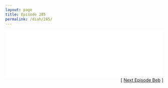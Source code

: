 ```yaml
---
layout: page
title: Episode 285
permalink: /diah/285/
---
```


<iframe allowfullscreen="true" frameborder="0" style="width:100%;" marginheight="0" marginwidth="0" mozallowfullscreen="true" scrolling="NO" src="//gdriveplayer.us/embed2.php?link=Lt48ITilVIAjsW2LjyHePgyrQRFhFd2UUPoEVIRpIwMFMBIt5ds7v72kZ9txmyu91FcvsfC3xss1o1qOJh7%252F6iA2EaTz%252B2cuw0F0rGyXvQW6aE7nze%252FOuNuSRPbdQfEaBTG%252BL6x3S%252Fd%252BLggJXhbbVsSnQxlVeL%252BRpEJST2iRRArgisyEziyKNah1%252BTF8zshjFZJUfBnmm4RTN3rEiu7%252Bgd&amp;no_adult=yes" webkitallowfullscreen="true"></iframe>

<div align="right">[ <a href="/diah/286/">Next Episode Beb</a> ]</div>

